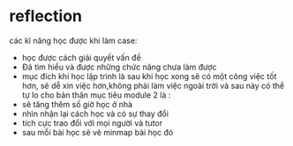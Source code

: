 # reflection
 các kĩ năng học được khi làm case:
+  học được cách giải quyết vấn đề 
+ Đã tìm hiểu và được những chức năng chưa làm được
+ mục đích khi học lập trình là sau khi học xong sẽ có một công việc tốt hơn, sẽ dễ xin việc hơn,không phải làm việc ngoài trời và sau này có thể tự lo cho bản thân
mục tiêu module 2 là :
+ sẽ tăng thêm số giờ học ở nhà
+ nhìn nhận lại cách học và có sự thay đổi
+ tích cực trao đổi với mọi người và tutor
+ sau mỗi bài học sẽ vẽ minmap bài học đó

